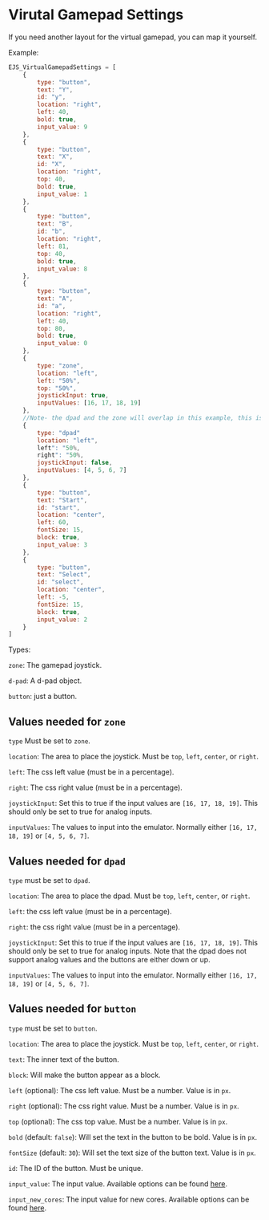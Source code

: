 
# Virutal Gamepad Settings

If you need another layout for the virtual gamepad, you can map it yourself.

Example:

```js
EJS_VirtualGamepadSettings = [
    {
        type: "button",
        text: "Y",
        id: "y",
        location: "right",
        left: 40,
        bold: true,
        input_value: 9
    },
    {
        type: "button",
        text: "X",
        id: "X",
        location: "right",
        top: 40,
        bold: true,
        input_value: 1
    },
    {
        type: "button",
        text: "B",
        id: "b",
        location: "right",
        left: 81,
        top: 40,
        bold: true,
        input_value: 8
    },
    {
        type: "button",
        text: "A",
        id: "a",
        location: "right",
        left: 40,
        top: 80,
        bold: true,
        input_value: 0
    },
    {
        type: "zone",
        location: "left",
        left: "50%",
        top: "50%",
        joystickInput: true,
        inputValues: [16, 17, 18, 19]
    },
    //Note- the dpad and the zone will overlap in this example, this is just to show what it should look like.
    {
    	type: "dpad"
        location: "left",
        left": "50%,
        right": "50%,
        joystickInput: false,
        inputValues: [4, 5, 6, 7]
    },
    {
        type: "button",
        text: "Start",
        id: "start",
        location: "center",
        left: 60,
        fontSize: 15,
        block: true,
        input_value: 3
    },
    {
        type: "button",
        text: "Select",
        id: "select",
        location: "center",
        left: -5,
        fontSize: 15,
        block: true,
        input_value: 2
    }
]
```

Types:

`zone`: The gamepad joystick.

`d-pad`: A d-pad object.

`button`: just a button.



## Values needed for `zone`

`type` Must be set to `zone`.

`location`: The area to place the joystick. Must be `top`, `left`, `center`, or `right`.

`left`: The css left value (must be in a percentage).

`right`: The css right value (must be in a percentage).

`joystickInput`: Set this to true if the input values are `[16, 17, 18, 19]`. This should only be set to true for analog inputs.

`inputValues`: The values to input into the emulator. Normally either `[16, 17, 18, 19]` or `[4, 5, 6, 7]`.


## Values needed for `dpad`

`type` must be set to `dpad`.

`location`: The area to place the dpad. Must be `top`, `left`, `center`, or `right`.

`left`: the css left value (must be in a percentage).

`right`: the css right value (must be in a percentage).

`joystickInput`: Set this to true if the input values are `[16, 17, 18, 19]`. This should only be set to true for analog inputs. Note that the dpad does not support analog values and the buttons are either down or up.

`inputValues`: The values to input into the emulator. Normally either `[16, 17, 18, 19]` or `[4, 5, 6, 7]`.


## Values needed for `button`

`type` must be set to `button`.

`location`: The area to place the joystick. Must be `top`, `left`, `center`, or `right`.

`text`: The inner text of the button.

`block`: Will make the button appear as a block.

`left` (optional): The css left value. Must be a number. Value is in `px`.

`right` (optional): The css right value. Must be a number. Value is in `px`.

`top` (optional): The css top value. Must be a number. Value is in `px`.

`bold` (default: `false`): Will set the text in the button to be bold. Value is in `px`.

`fontSize` (default: `30`): Will set the text size of the button text. Value is in `px`.

`id`: The ID of the button. Must be unique.

`input_value`: The input value. Available options can be found [here](https://github.com/ethanaobrien/emulatorjs/blob/018c39d4065b866487f8f18ca88c9488eab69a6d/data/emu-main.js#L2998).

`input_new_cores`: The input value for new cores. Available options can be found [here](https://github.com/ethanaobrien/emulatorjs/blob/018c39d4065b866487f8f18ca88c9488eab69a6d/data/emu-main.js#L2998).


